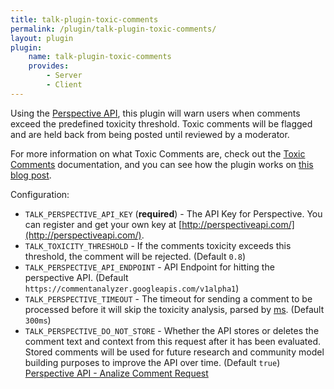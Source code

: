```yaml
---
title: talk-plugin-toxic-comments
permalink: /plugin/talk-plugin-toxic-comments/
layout: plugin
plugin:
    name: talk-plugin-toxic-comments
    provides:
        - Server
        - Client
---
```


Using the [Perspective API](http://perspectiveapi.com/), this
plugin will warn users when comments exceed the predefined toxicity 
threshold. Toxic comments will be flagged and are held back from being posted until reviewed by a moderator. 

For more information on what Toxic Comments are, check out the
[Toxic Comments](/talk/toxic-comments/) documentation, and you can see how the plugin works on [this blog post](https://coralproject.net/blog/toxic-avenging/).

Configuration:

- `TALK_PERSPECTIVE_API_KEY` (**required**) - The API Key for Perspective. You
  can register and get your own key at [http://perspectiveapi.com/](http://perspectiveapi.com/).
- `TALK_TOXICITY_THRESHOLD` - If the comments toxicity exceeds this threshold,
  the comment will be rejected. (Default `0.8`)
- `TALK_PERSPECTIVE_API_ENDPOINT` - API Endpoint for hitting the
  perspective API. (Default `https://commentanalyzer.googleapis.com/v1alpha1`)
- `TALK_PERSPECTIVE_TIMEOUT` - The timeout for sending a comment to
  be processed before it will skip the toxicity analysis, parsed by
  [ms](https://www.npmjs.com/package/ms). (Default `300ms`)
- `TALK_PERSPECTIVE_DO_NOT_STORE` - Whether the API stores or deletes the comment text and context from this request after it has been evaluated. Stored comments will be used for future research and community model building purposes to improve the API over time. (Default `true`) [Perspective API - Analize Comment Request](https://github.com/conversationai/perspectiveapi/blob/master/api_reference.md#analyzecomment-request)
